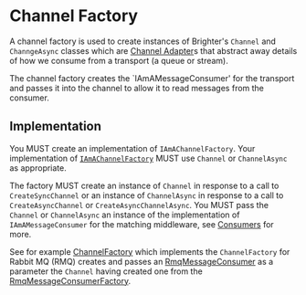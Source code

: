 # Channel Factory

A channel factory is used to create instances of Brighter's `Channel` and `ChanngeAsync` classes which are [Channel Adapter](https://www.enterpriseintegrationpatterns.com/patterns/messaging/ChannelAdapter.html)s that abstract away details of how we consume from a transport (a queue or stream).

The channel factory creates the `IAmAMessageConsumer' for the transport and passes it into the channel to allow it to read messages from the consumer.

## Implementation

You MUST create an implementation of `IAmAChannelFactory`. Your implementation of [`IAmAChannelFactory`](../../src/Paramore.Brighter/IAmAChannelFactory.cs) MUST use `Channel` or `ChannelAsync` as appropriate. 

The factory MUST create an instance of `Channel` in response to a call to `CreateSyncChannel` or an instance of `ChannelAsync` in response to a call to `CreateAsyncChannel` or `CreateAsyncChannelAsync`. You MUST pass the `Channel` or `ChannelAsync` an instance of the implementation of `IAmAMessageConsumer` for the matching middleware, see [Consumers](./consumers.md) for more.

See for example [ChannelFactory](../../../src/Paramore.Brighter.MessagingGateway.RMQ.Sync/ChannelFactory.cs) which implements the `ChannelFactory` for Rabbit MQ (RMQ) creates and passes an [RmqMessageConsumer](../../../src/Paramore.Brighter.MessagingGateway.RMQ.Sync/RmqMessageConsumer.cs) as  a parameter the `Channel` having created one from the [RmqMessageConsumerFactory](../../../src/Paramore.Brighter.MessagingGateway.RMQ.Sync/RmqMessageConsumerFactory.cs).
